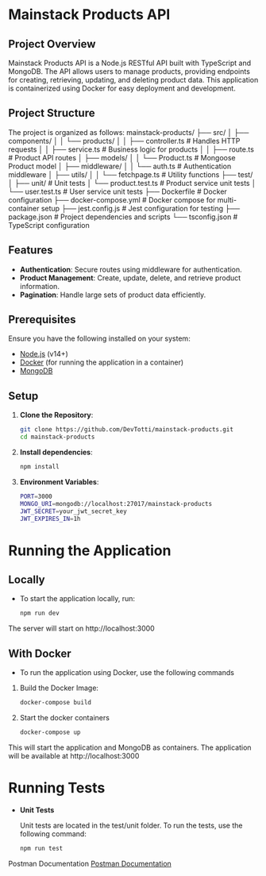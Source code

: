 # **Mainstack Products API**

## **Project Overview**

Mainstack Products API is a Node.js RESTful API built with TypeScript and MongoDB. The API allows users to manage products, providing endpoints for creating, retrieving, updating, and deleting product data. This application is containerized using Docker for easy deployment and development.

## **Project Structure**

The project is organized as follows:
mainstack-products/
├── src/
│   ├── components/
│   │   └── products/
│   │       ├── controller.ts   # Handles HTTP requests
│   │       ├── service.ts      # Business logic for products
│   │       ├── route.ts        # Product API routes
│   ├── models/
│   │   └── Product.ts          # Mongoose Product model
│   ├── middleware/
│   │   └── auth.ts             # Authentication middleware
│   ├── utils/
│   │   └── fetchpage.ts        # Utility functions
├── test/
│   ├── unit/                   # Unit tests
│      └── product.test.ts      # Product service unit tests
│      └── user.test.ts         # User service unit tests
├── Dockerfile                   # Docker configuration
├── docker-compose.yml           # Docker compose for multi-container setup
├── jest.config.js               # Jest configuration for testing
├── package.json                 # Project dependencies and scripts
└── tsconfig.json                # TypeScript configuration


## **Features**
- **Authentication**: Secure routes using middleware for authentication.
- **Product Management**: Create, update, delete, and retrieve product information.
- **Pagination**: Handle large sets of product data efficiently.

## **Prerequisites**

Ensure you have the following installed on your system:
- [Node.js](https://nodejs.org/) (v14+)
- [Docker](https://www.docker.com/get-started) (for running the application in a container)
- [MongoDB](https://www.mongodb.com/)

## **Setup**

1. **Clone the Repository**:
   ```bash
   git clone https://github.com/DevTotti/mainstack-products.git
   cd mainstack-products

2. **Install dependencies**:
    ```bash
    npm install
3. **Environment Variables**:
    ```bash
    PORT=3000
    MONGO_URI=mongodb://localhost:27017/mainstack-products
    JWT_SECRET=your_jwt_secret_key
    JWT_EXPIRES_IN=1h

# **Running the Application**
## **Locally**
- To start the application locally, run:
    ```bash
    npm run dev
The server will start on http://localhost:3000

## **With Docker**
- To run the application using Docker, use the following commands
1. Build the Docker Image:
    ```bash
    docker-compose build
2. Start the docker containers
    ```bash
    docker-compose up

This will start the application and MongoDB as containers. The application will be available at http://localhost:3000

# **Running Tests**
- **Unit Tests**

    Unit tests are located in the test/unit folder. To run the tests, use the following command:
    ```bash
    npm run test
    ```

Postman Documentation
[Postman Documentation](URL)

